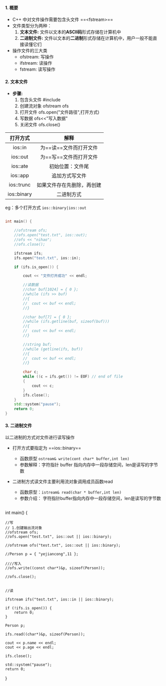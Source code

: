 <!--
 * @Author: 15868707168@163.com 15868707168@163.com
 * @Date: 2023-03-27 11:32:41
 * @LastEditors: 15868707168@163.com 15868707168@163.com
 * @LastEditTime: 2023-03-27 13:27:50
 * @FilePath: \CPlusPlusLessons\18.文件操作.md
 * @Description: 这是默认设置,请设置`customMade`, 打开koroFileHeader查看配置 进行设置: https://github.com/OBKoro1/koro1FileHeader/wiki/%E9%85%8D%E7%BD%AE
-->
#### 1. 概要
+ C++ 中对文件操作需要包含头文件 ==\<fstream\>==
+ 文件类型分为两种：
    1. **文本文件:** 文件以文本的**ASCII码**形式存储在计算机中
    2. **二进制文件:** 文件以文本的**二进制**形式存储在计算机中，用户一般不能直接读懂它们
+ 操作文件的三大类
    + ofstream: 写操作
    + ifstream: 读操作
    + fstream: 读写操作

#### 2. 文本文件
+ **步骤:**
    1. 包含头文件 #include<fstream>
    2. 创建流对象 ofstream ofs
    3. 打开文件 ofs.open("文件路径",打开方式)
    4. 写数据 ofs<<"写入数据"
    5. 关闭文件 ofs.close()

|  打开方式   |            解释            |
| :---------: | :------------------------: |
|   ios::in   |   为==读==文件而打开文件   |
|  ios::out   |   为==写==文件而打开文件   |
|  ios::ate   |      初始位置：文件尾      |
|  ios::app   |       追加方式写文件       |
| ios::trunc  | 如果文件存在先删除，再创建 |
| ios::binary |         二进制方式         |

eg：多个打开方式 `ios::binary|ios::out`

```C++

int main() {

	//ofstream ofs;
	//ofs.open("test.txt", ios::out);
	//ofs << "nihao";
	//ofs.close();

	ifstream ifs;
	ifs.open("test.txt", ios::in);

	if (ifs.is_open()) {

		cout << "文件打开成功" << endl;

		//读数据
		//char buf[1024] = { 0 };
		//while (ifs >> buf)
		//{
		//	cout << buf << endl;
		//}

		//char buf[7] = { 0 };
		//while (ifs.getline(buf, sizeof(buf)))
		//{
		//	cout << buf << endl;
		//}

		//string buf;
		//while (getline(ifs, buf))
		//{
		//	cout << buf << endl;
		//}

		char c;
		while ((c = ifs.get()) != EOF) // end of file
		{
			cout << c;
		}
		ifs.close();
	}
	std::system("pause");
	return 0;
}

```

#### 3. 二进制文件
以二进制的方式对文件进行读写操作
+ 打开方式要指定为 ==ios::binary==
  + 函数原型 `ostream& write(cont char* buffer,int len)`
  + 参数解释：字符指针 buffer 指向内存中一段存储空间，len是读写的字节数
  
+ 二进制方式读文件主要利用流对象调用成员函数read
  + 函数原型：`istream& read(char * buffer,int len)`
  + 参数介绍： 字符指针buffer指向内存中一段存储空间，len是读写的字节数
  
  ```C++
  
int main() {

	//写
	// 1.创建输出流对象
	//ofstream ofs;
	//ofs.open("test.txt", ios::out || ios::binary);

	//ofstream ofs("test.txt", ios::out || ios::binary);

	//Person p = { "yejiancong",11 };

	////写入
	//ofs.write((const char*)&p, sizeof(Person));

	//ofs.close();


	//读

	ifstream ifs("test.txt", ios::in || ios::binary);

	if (!ifs.is_open()) {
		return 0;
	}

	Person p;

	ifs.read((char*)&p, sizeof(Person));

	cout << p.name << endl;
	cout << p.age << endl;

	ifs.close();

	std::system("pause");
	return 0;
}



  ```
  
